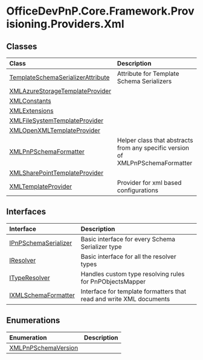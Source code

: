 # OfficeDevPnP.Core.Framework.Provisioning.Providers.Xml
## Classes
|**Class**|**Description**|
|:-----|:-----|
|[TemplateSchemaSerializerAttribute](OfficeDevPnP.Core.Framework.Provisioning.Providers.Xml.TemplateSchemaSerializerAttribute.md)|Attribute for Template Schema Serializers|
|[XMLAzureStorageTemplateProvider](OfficeDevPnP.Core.Framework.Provisioning.Providers.Xml.XMLAzureStorageTemplateProvider.md)||
|[XMLConstants](OfficeDevPnP.Core.Framework.Provisioning.Providers.Xml.XMLConstants.md)||
|[XMLExtensions](OfficeDevPnP.Core.Framework.Provisioning.Providers.Xml.XMLExtensions.md)||
|[XMLFileSystemTemplateProvider](OfficeDevPnP.Core.Framework.Provisioning.Providers.Xml.XMLFileSystemTemplateProvider.md)||
|[XMLOpenXMLTemplateProvider](OfficeDevPnP.Core.Framework.Provisioning.Providers.Xml.XMLOpenXMLTemplateProvider.md)||
|[XMLPnPSchemaFormatter](OfficeDevPnP.Core.Framework.Provisioning.Providers.Xml.XMLPnPSchemaFormatter.md)|Helper class that abstracts from any specific version of XMLPnPSchemaFormatter|
|[XMLSharePointTemplateProvider](OfficeDevPnP.Core.Framework.Provisioning.Providers.Xml.XMLSharePointTemplateProvider.md)||
|[XMLTemplateProvider](OfficeDevPnP.Core.Framework.Provisioning.Providers.Xml.XMLTemplateProvider.md)|Provider for xml based configurations|
## Interfaces
|**Interface**|**Description**|
|:-----|:-----|
|[IPnPSchemaSerializer](OfficeDevPnP.Core.Framework.Provisioning.Providers.Xml.IPnPSchemaSerializer.md)|Basic interface for every Schema Serializer type|
|[IResolver](OfficeDevPnP.Core.Framework.Provisioning.Providers.Xml.IResolver.md)|Basic interface for all the resolver types|
|[ITypeResolver](OfficeDevPnP.Core.Framework.Provisioning.Providers.Xml.ITypeResolver.md)|Handles custom type resolving rules for PnPObjectsMapper|
|[IXMLSchemaFormatter](OfficeDevPnP.Core.Framework.Provisioning.Providers.Xml.IXMLSchemaFormatter.md)|Interface for template formatters that read and write XML documents|
## Enumerations
|**Enumeration**|**Description**|
|:-----|:-----|
|[XMLPnPSchemaVersion](OfficeDevPnP.Core.Framework.Provisioning.Providers.Xml.XMLPnPSchemaVersion.md)||

